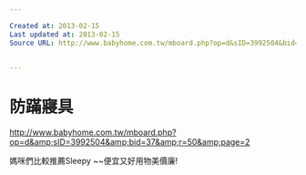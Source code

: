 ```yaml
---

Created at: 2013-02-15
Last updated at: 2013-02-15
Source URL: http://www.babyhome.com.tw/mboard.php?op=d&sID=3992504&bid=37&r=50&page=2


---
```


# 防蹣寢具


<http://www.babyhome.com.tw/mboard.php?op=d&amp;sID=3992504&amp;bid=37&amp;r=50&amp;page=2>

媽咪們比較推薦Sleepy
~~便宜又好用物美價廉!

